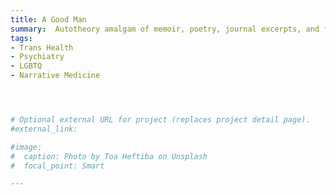 ```yaml
---
title: A Good Man
summary:  Autotheory amalgam of memoir, poetry, journal excerpts, and feminist/queer/trans theory exploring the binds of gender and transness, and probing the bounds of non-toxic masculinity [book manuscript submitted]
tags:
- Trans Health
- Psychiatry
- LGBTQ
- Narrative Medicine




# Optional external URL for project (replaces project detail page).
#external_link: 

#image:
#  caption: Photo by Toa Heftiba on Unsplash
#  focal_point: Smart

---
```

